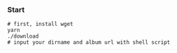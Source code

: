 ### Start
```
# first, install wget
yarn
./download
# input your dirname and album url with shell script
```